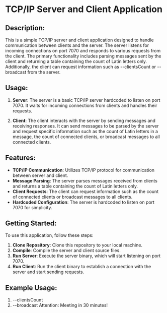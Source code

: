 # TCP/IP Server and Client Application

## Description:
This is a simple TCP/IP server and client application designed to handle communication between clients and the server. The server listens for incoming connections on port 7070 and responds to various requests from the client. The primary functionality includes parsing messages sent by the client and returning a table containing the count of Latin letters only. Additionally, the client can request information such as --clientsCount or --broadcast from the server.

## Usage:
1. **Server**: The server is a basic TCP/IP server hardcoded to listen on port 7070. It waits for incoming connections from clients and handles their requests.

2. **Client**: The client interacts with the server by sending messages and receiving responses. It can send messages to be parsed by the server and request specific information such as the count of Latin letters in a message, the count of connected clients, or broadcast messages to all connected clients.

## Features:
- **TCP/IP Communication**: Utilizes TCP/IP protocol for communication between server and client.
- **Message Parsing**: The server parses messages received from clients and returns a table containing the count of Latin letters only.
- **Client Requests**: The client can request information such as the count of connected clients or broadcast messages to all clients.
- **Hardcoded Configuration**: The server is hardcoded to listen on port 7070 for simplicity.

## Getting Started:
To use this application, follow these steps:

1. **Clone Repository**: Clone this repository to your local machine.
2. **Compile**: Compile the server and client source files.
3. **Run Server**: Execute the server binary, which will start listening on port 7070.
4. **Run Client**: Run the client binary to establish a connection with the server and start sending requests.

## Example Usage:
1. --clientsCount
2. --broadcast Attention: Meeting in 30 minutes!
